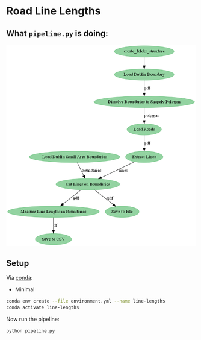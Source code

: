 # Road Line Lengths

## What `pipeline.py` is doing:

![flow.png](flow.png)

## Setup

Via [conda](https://github.com/conda-forge/miniforge):

- Minimal
```bash
conda env create --file environment.yml --name line-lengths
conda activate line-lengths
```

Now run the pipeline:

```bash
python pipeline.py
```